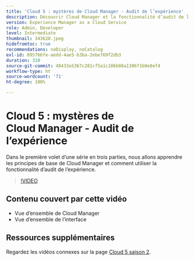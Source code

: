 ```yaml
---
title: 'Cloud 5 : mystères de Cloud Manager - Audit de l’expérience'
description: Découvrir Cloud Manager et la fonctionnalité d’audit de l’expérience
version: Experience Manager as a Cloud Service
role: Admin, Developer
level: Intermediate
thumbnail: 343620.jpeg
hidefromtoc: true
recommendations: noDisplay, noCatalog
exl-id: 895766fe-aedd-4ae5-b3ba-2ebe769f2db3
duration: 310
source-git-commit: 48433a5367c281cf5a1c106b08a1306f1b0e8ef4
workflow-type: ht
source-wordcount: '71'
ht-degree: 100%

---
```


# Cloud 5 : mystères de Cloud Manager - Audit de l’expérience

Dans le première volet d’une série en trois parties, nous allons apprendre les principes de base de Cloud Manager et comment utiliser la fonctionnalité d’audit de l’expérience.

>[!VIDEO](https://video.tv.adobe.com/v/3449179?quality=12&learn=on&captions=fre_fr)

## Contenu couvert par cette vidéo

+ Vue d’ensemble de Cloud Manager
+ Vue d’ensemble de l’interface

## Ressources supplémentaires

Regardez les vidéos connexes sur la page [Cloud 5 saison 2](../cloud5-season-2.md).
